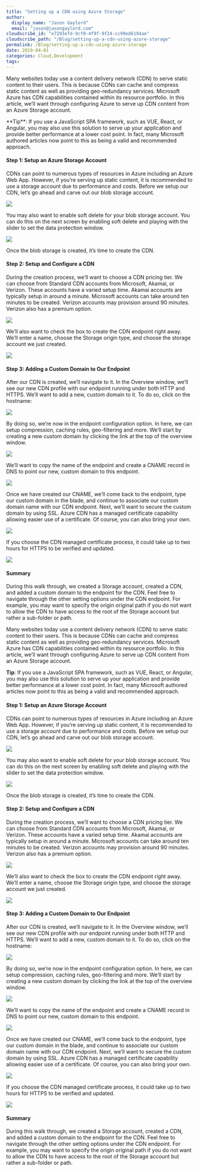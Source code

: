 ```yaml
---
title: "Setting up a CDN using Azure Storage"
author: 
  display_name: "Jason Gaylord"
  email: "jason@jasongaylord.com"
cloudscribe_id: "e7293efd-9cf0-4f9f-9f24-cc99ed6194ae"
cloudscribe_path: "/Blog/setting-up-a-cdn-using-azure-storage"
permalink: /Blog/setting-up-a-cdn-using-azure-storage
date: 2019-04-01
categories: Cloud,Development
tags: 
---
```


Many websites today use a content delivery network (CDN) to serve static content to their users. This is because CDNs can cache and compress static content as well as providing geo-redundancy services. Microsoft Azure has CDN capabilities contained within its resource portfolio. In this article, we’ll want through configuring Azure to serve up CDN content from an Azure Storage account.

<div class="alert alert-primary">**Tip**: If you use a JavaScript SPA framework, such as VUE, React, or Angular, you may also use this solution to serve up your application and provide better performance at a lower cost point. In fact, many Microsoft authored articles now point to this as being a valid and recommended approach.</div>


#### Step 1: Setup an Azure Storage Account

CDNs can point to numerous types of resources in Azure including an Azure Web App. However, if you’re serving up static content, it is recommended to use a storage account due to performance and costs. Before we setup our CDN, let’s go ahead and carve out our blob storage account.  

![](https://cdn.jasongaylord.com/images/2019/04/01/Blob_Storage_Basic_Settings.jpg)

You may also want to enable soft delete for your blob storage account. You can do this on the next screen by enabling soft delete and playing with the slider to set the data protection window.

![](https://cdn.jasongaylord.com/images/2019/04/01/Blob_Storage_Data_Protection.jpg)

Once the blob storage is created, it’s time to create the CDN. 

#### Step 2: Setup and Configure a CDN

During the creation process, we’ll want to choose a CDN pricing tier. We can choose from Standard CDN accounts from Microsoft, Akamai, or Verizon. These accounts have a varied setup time. Akamai accounts are typically setup in around a minute. Microsoft accounts can take around ten minutes to be created. Verizon accounts may provision around 90 minutes. Verizon also has a premium option.

![](https://cdn.jasongaylord.com/images/2019/04/01/CDN_Pricing_Options.jpg)

We’ll also want to check the box to create the CDN endpoint right away. We’ll enter a name, choose the Storage origin type, and choose the storage account we just created.

![](https://cdn.jasongaylord.com/images/2019/04/01/CDN_Endpoint_Creation.jpg)

#### Step 3: Adding a Custom Domain to Our Endpoint

After our CDN is created, we’ll navigate to it. In the Overview window, we’ll see our new CDN profile with our endpoint running under both HTTP and HTTPS. We’ll want to add a new, custom domain to it. To do so, click on the hostname:

![](https://cdn.jasongaylord.com/images/2019/04/01/CDN_Endpoint_List.jpg)

By doing so, we’re now in the endpoint configuration option. In here, we can setup compression, caching rules, geo-filtering and more. We’ll start by creating a new custom domain by clicking the link at the top of the overview window.

![](https://cdn.jasongaylord.com/images/2019/04/01/Endpoint_Overview.jpg)

We’ll want to copy the name of the endpoint and create a CNAME record in DNS to point our new, custom domain to this endpoint.

![](https://cdn.jasongaylord.com/images/2019/04/01/Custom_Domain_Settings.jpg)

Once we have created our CNAME, we’ll come back to the endpoint, type our custom domain in the blade, and continue to associate our custom domain name with our CDN endpoint. Next, we’ll want to secure the custom domain by using SSL. Azure CDN has a managed certificate capability allowing easier use of a certificate. Of course, you can also bring your own. 

![](https://cdn.jasongaylord.com/images/2019/04/01/Custom_Domain_SSL_Settings.jpg)

If you choose the CDN managed certificate process, it could take up to two hours for HTTPS to be verified and updated. 

![](https://cdn.jasongaylord.com/images/2019/04/01/Custom_Domain_SSL_Approval_Process.jpg)

#### Summary

During this walk through, we created a Storage account, created a CDN, and added a custom domain to the endpoint for the CDN. Feel free to navigate through the other setting options under the CDN endpoint. For example, you may want to specify the origin original path if you do not want to allow the CDN to have access to the root of the Storage account but rather a sub-folder or path.<p>Many websites today use a content delivery network (CDN) to serve static content to their users. This is because CDNs can cache and compress static content as well as providing geo-redundancy services. Microsoft Azure has CDN capabilities contained within its resource portfolio. In this article, we’ll want through configuring Azure to serve up CDN content from an Azure Storage account.</p>
<div class="alert alert-primary"><strong>Tip</strong>: If you use a JavaScript SPA framework, such as VUE, React, or Angular, you may also use this solution to serve up your application and provide better performance at a lower cost point. In fact, many Microsoft authored articles now point to this as being a valid and recommended approach.</div>
<h4>Step 1: Setup an Azure Storage Account</h4><p>CDNs can point to numerous types of resources in Azure including an Azure Web App. However, if you’re serving up static content, it is recommended to use a storage account due to performance and costs. Before we setup our CDN, let’s go ahead and carve out our blob storage account.&nbsp; </p><p><img src="https://cdn.jasongaylord.com/images/2019/04/01/Blob_Storage_Basic_Settings.jpg"></p><p>You may also want to enable soft delete for your blob storage account. You can do this on the next screen by enabling soft delete and playing with the slider to set the data protection window.</p><p><img src="https://cdn.jasongaylord.com/images/2019/04/01/Blob_Storage_Data_Protection.jpg"></p><p>Once the blob storage is created, it’s time to create the CDN. </p><h4>Step 2: Setup and Configure a CDN</h4><p>During the creation process, we’ll want to choose a CDN pricing tier. We can choose from Standard CDN accounts from Microsoft, Akamai, or Verizon. These accounts have a varied setup time. Akamai accounts are typically setup in around a minute. Microsoft accounts can take around ten minutes to be created. Verizon accounts may provision around 90 minutes. Verizon also has a premium option.</p><p><img src="https://cdn.jasongaylord.com/images/2019/04/01/CDN_Pricing_Options.jpg"></p><p>We’ll also want to check the box to create the CDN endpoint right away. We’ll enter a name, choose the Storage origin type, and choose the storage account we just created.</p><p><img src="https://cdn.jasongaylord.com/images/2019/04/01/CDN_Endpoint_Creation.jpg"></p><h4>Step 3: Adding a Custom Domain to Our Endpoint</h4><p>After our CDN is created, we’ll navigate to it. In the Overview window, we’ll see our new CDN profile with our endpoint running under both HTTP and HTTPS. We’ll want to add a new, custom domain to it. To do so, click on the hostname:</p><p><img src="https://cdn.jasongaylord.com/images/2019/04/01/CDN_Endpoint_List.jpg"></p><p>By doing so, we’re now in the endpoint configuration option. In here, we can setup compression, caching rules, geo-filtering and more. We’ll start by creating a new custom domain by clicking the link at the top of the overview window.</p><p><img src="https://cdn.jasongaylord.com/images/2019/04/01/Endpoint_Overview.jpg"></p><p>We’ll want to copy the name of the endpoint and create a CNAME record in DNS to point our new, custom domain to this endpoint.</p><p><img src="https://cdn.jasongaylord.com/images/2019/04/01/Custom_Domain_Settings.jpg"></p><p>Once we have created our CNAME, we’ll come back to the endpoint, type our custom domain in the blade, and continue to associate our custom domain name with our CDN endpoint. Next, we’ll want to secure the custom domain by using SSL. Azure CDN has a managed certificate capability allowing easier use of a certificate. Of course, you can also bring your own. </p><p><img src="https://cdn.jasongaylord.com/images/2019/04/01/Custom_Domain_SSL_Settings.jpg"></p><p>If you choose the CDN managed certificate process, it could take up to two hours for HTTPS to be verified and updated. </p><p><img src="https://cdn.jasongaylord.com/images/2019/04/01/Custom_Domain_SSL_Approval_Process.jpg"></p><h4>Summary</h4><p>During this walk through, we created a Storage account, created a CDN, and added a custom domain to the endpoint for the CDN. Feel free to navigate through the other setting options under the CDN endpoint. For example, you may want to specify the origin original path if you do not want to allow the CDN to have access to the root of the Storage account but rather a sub-folder or path.</p>